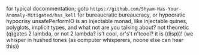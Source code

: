 for typical docommentation; goto `https://github.com/Shyam-Has-Your-Anomaly-Mitigated/has_kell` for bureaucratic bureaucracy, or hypocratic hypocrisy
unsafePerformIO is an injectable monad, like injectable quines, polyglots, implicit types, and what not are you talking about? not theoretic (q)gates
2 lambda, or not 2 lambda? is't cool, or's't n'tcool? it is ((lisp))! (we whisper in hushed tones (as computer whisperers, noone else can hear this))